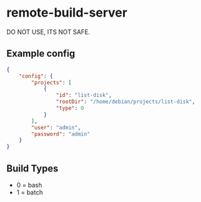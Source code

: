 # remote-build-server
DO NOT USE, ITS NOT SAFE.

## Example config

```JSON
{
	"config": {
		"projects": [
			{
				"id": "list-disk",
				"rootDir": "/home/debian/projects/list-disk",
				"type": 0
			}
		],
		"user": "admin",
		"password": "admin"
	}
}
```

## Build Types
- 0 = bash
- 1 = batch
